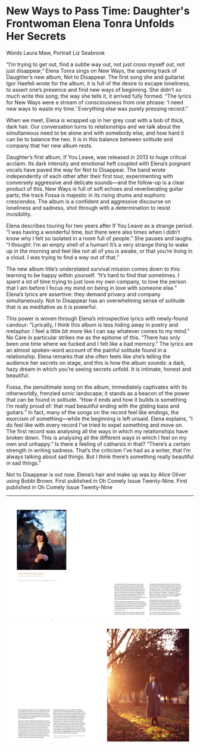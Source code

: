 # New Ways to Pass Time: Daughter's Frontwoman Elena Tonra Unfolds Her Secrets 
Words Laura Maw, Portrait Liz Seabrook

“I’m trying to get out, find a subtle way out, not just cross myself out, not just disappear,” Elena Tonra sings on New Ways, the opening track of Daughter’s new album, Not to Disappear. The first song she and guitarist Igor Haefeli wrote for the album, it is full of the desire to escape loneliness, to assert one’s presence and find new ways of beginning. She didn’t so much write this song; the way she tells it, it arrived fully formed. “The lyrics for New Ways were a stream of consciousness from one phrase: ‘I need new ways to waste my time.’ Everything else was purely pressing record.”

When we meet, Elena is wrapped up in her grey coat with a bob of thick, dark hair. Our conversation turns to relationships and we talk about the simultaneous need to be alone and with somebody else, and how hard it can be to balance the two.
It is in this balance between solitude and company that her new album rests.

Daughter’s first album, If You Leave, was released in 2013 to huge critical acclaim. Its dark intensity and emotional heft coupled with Elena’s poignant vocals have paved the way for Not to Disappear. The band wrote independently of each other after their first tour, experimenting with conversely aggressive and delicate sounds—and the follow-up is a clear product of this. New Ways is full of soft echoes and reverberating guitar parts; the track Fossa is majestic in its rising drums and euphoric crescendos. The album is a confident and aggressive discourse on loneliness and sadness, shot through with a determination to resist invisibility.

Elena describes touring for two years after If You Leave as a strange period. “I was having a wonderful time, but there were also times when I didn’t know why I felt so isolated in a room full of people.” She pauses and laughs. “I thought: I’m an empty shell of a human! It’s a very strange thing to wake up in the morning and feel like not all of you is awake, or that you’re living in a cloud. I was trying to find a way out of that.”

The new album title’s understated survival mission comes down to this: learning to be happy within yourself. “It’s hard to find that sometimes. I spent a lot of time trying to just love my own company, to love the person that I am before I focus my mind on being in love with someone else.” Elena’s lyrics are assertive: they demand privacy and company simultaneously. Not to Disappear has an overwhelming sense of solitude that is as meditative as it is powerful.

This power is woven through Elena’s introspective lyrics with newly-found candour: “Lyrically, I think this album is less hiding away in poetry and metaphor. I feel a little bit more like I can say whatever comes to my mind.” No Care in particular strikes me as the epitome of this. “There has only been one time where we fucked and I felt like a bad memory.” The lyrics are an almost spoken-word account of the painful solitude found in a relationship. Elena remarks that she often feels like she’s telling the audience her secrets on stage, and this is how the album sounds: a dark, hazy dream in which you’re seeing secrets unfold. It is intimate, honest and beautiful.

Fossa, the penultimate song on the album, immediately captivates with its otherworldly, frenzied sonic landscape; it stands as a beacon of the power that can be found in solitude. “How it ends and how it builds is something I’m really proud of: that mad beautiful ending with the gliding bass and guitars.” In fact, many of the songs on the record feel like endings, the exorcism of something—while the beginning is left unsaid. Elena explains, “I do feel like with every record I’ve tried to expel something and move on. The first record was analysing all the ways in which my relationships have broken down. This is analysing all the different ways in which I feel on my own and unhappy.” Is there a feeling of catharsis in that? “There’s a certain strength in writing sadness. That’s the criticism I’ve had as a writer, that I’m always talking about sad things. But I think there’s something really beautiful in sad things.”

Not to Disappear is out now. Elena’s hair and make up was by Alice Oliver using Bobbi Brown. First published in Oh Comely Issue Twenty-Nine.
First published in Oh Comely Issue Twenty-Nine

---

<img src="/Backup/2016/2016-02-xx/Issue2935_2480_2480.jpg">
<img src="/Backup/2016/2016-02-xx/Issue2936_2480_2480.jpg">
